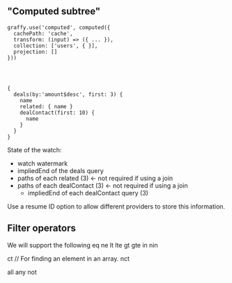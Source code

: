 ## "Computed subtree"

```
graffy.use('computed', computed({
  cachePath: 'cache',
  transform: (input) => ({ ... }),
  collection: ['users', { }],
  projection: []
}))




```

```gql
{
  deals(by:'amount$desc', first: 3) {
    name
    related: { name }
    dealContact(first: 10) {
      name
    }
  }
}
```

State of the watch:
- watch watermark
- impliedEnd of the deals query
- paths of each related (3) <- not required if using a join
- paths of each dealContact (3) <- not required if using a join
  - impliedEnd of each dealContact query (3)


Use a resume ID option to allow different providers to store this information.


## Filter operators

We will support the following
eq
ne
lt
lte
gt
gte
in
nin

ct // For finding an element in an array.
nct

all
any
not
